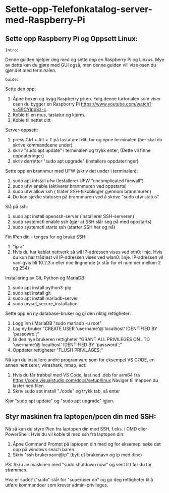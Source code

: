 # Sette-opp-Telefonkatalog-server-med-Raspberry-Pi

## Sette opp Raspberry Pi og Oppsett Linux:
	Intro:
Denne guiden hjelper deg med og sette opp en Raspberry Pi og Linxus. Mye av dette kan du gjøre med GUI også, men denne guiden vill vise osen du gjør det med terminalen.

	Guide:
Sette den opp:
1.	Åpne boxen og bygg Raspberry pi-en. Følg denne turtorialen som viser osen du bygger en Raspberry Pi   https://www.youtube.com/watch?v=S9CYlpbSz-c.
2.	Koble til en mus, tastatur og kjerm.
3.	Koble til nettet ditt

Server-oppsett:
1.	press Ctrl + Alt + T på tastaturet ditt for og opne terminalen.(her skal du skrive kommandoene under)
2.	skriv "sudo apt update" i terminalen og trykk enter, (Dette vil finne oppdateringer)
3.	skriv derretter "sudo apt upgrade" (installere oppdateringer)

Sette opp en brannmur med UFW (skriv det under i terminalen):
1.	sudo apt intstall ufw (Installerer UFW “uncomplicated firewall”)
2.	sudo ufw enable (aktiverer brannmuren ved oppstarts)
3.	sudo ufw allow ssh ( tilater SSH-tilkoblinger gjennom brannmuren)
4.	Du kan sjekke statusen på brannmuren ved å skrive "sudo ufw status"

Slå på ssh:
1.	sudo apt install openssh-server (installerer SSH-serveren)
2.	sudp systemctl enable ssh (gjør at SSH slår seg på med oppstarts)
3.	sudo systemctl starts ssh (starter SSH her og nå)

Fin IPen din - tenges for og bruke SSH:
1. "ip a"
2. Hvis du har kablet nettverk så wil IP-adressen vises ved eth0: linje. Hvis du kun har trådløst vil IP-adressen vises ved wlan0: linje. IP-adressen vil vanligvis bli 10.2.3.x eller noe lingnende (x står for et nummer mellom 2 og 254)

Installering av Git, Python og MariaDB:
1. sudo apt install python3-pip
2. sudo apt install git
3. sudo apt install mariadb-server
4. sudo mysql_secure_installation

Sette opp en ny database-bruker og gi den riktig rettigheter:
1. Logg inn i MariaDB "sudo mariadb -u root"
2. Lag ny bruker "CREATE USER 'username'@'localhost' IDENTIFIED BY 'passowrd';"
3. Gi den nye brukeren rettigheter "GRANT ALL PRIVILEGES ON *.* TO 'username'@'localhost' IDENTIFIED BY 'password';"
4. Oppdater rettigheter "FLUSH PRIVILAGES;"

Nå kan du installere andre programvare som for eksempel VS CODE, en annen nettlserer, wireshark, nmap, ect:
1. Hvis du får trøbbel med VS Code, last ned .deb for arm64 fra https://code.visualstudio.com/docs/setup/linux Naviger til mappen du laster ned filen.
2. Skriv sudo apt install "./code" og trykk tab, så enter

Kjør "sudo apt update" og "sudo apt upgrade" igjen.

## Styr maskinen fra laptopen/pcen din med SSH:
Nå så kan du styre Pien fra laptopen din med SSH, f.eks. i CMD eller PowerShell. Hvis du vil koble til med ssh fra laptopen din:
1. Åpne Command Prompt på laptopen din med og for eksemepl søke det opp på windows seach baren.
2. Skriv "ssh brukernavn@ip" (bytt ut brukenavn og ip med dine)

PS: Skru av maskinen med "sudo shutdown now" og vent litt før du tar strømmen.

Hva er sudo? ("sudo" står for "superuser do" og gir deg rettigheter til å utføre kommandoer som krever admin-privileges.
